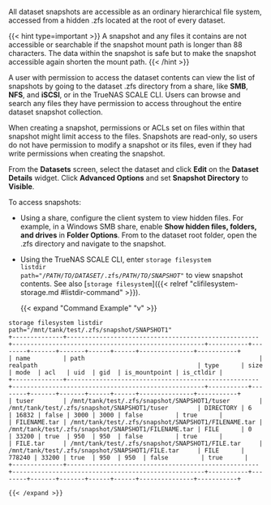 &NewLine;

All dataset snapshots are accessible as an ordinary hierarchical file system, accessed from a hidden <file>.zfs</file> located at the root of every dataset.

{{< hint type=important >}}
A snapshot and any files it contains are not accessible or searchable if the snapshot mount path is longer than 88 characters.
The data within the snapshot is safe but to make the snapshot accessible again shorten the mount path.
{{< /hint >}}

A user with permission to access the dataset contents can view the list of snapshots by going to the dataset <file>.zfs</file> directory from a share, like **SMB**, **NFS**, and **iSCSI**, or in the TrueNAS SCALE CLI.
Users can browse and search any files they have permission to access throughout the entire dataset snapshot collection.

When creating a snapshot, permissions or ACLs set on files within that snapshot might limit access to the files.
Snapshots are read-only, so users do not have permission to modify a snapshot or its files, even if they had write permissions when creating the snapshot.

From the **Datasets** screen, select the dataset and click **Edit** on the **Dataset Details** widget.
Click **Advanced Options** and set **Snapshot Directory** to **Visible**.

To access snapshots:

* Using a share, configure the client system to view hidden files.
    For example, in a Windows SMB share, enable **Show hidden files, folders, and drives** in **Folder Options**.
    From to the dataset root folder, open the <file>.zfs</file> directory and navigate to the snapshot.

* Using the TrueNAS SCALE CLI, enter <code>storage filesystem listdir path="/<em>PATH</em>/<em>TO</em>/<em>DATASET</em>/.zfs/<em>PATH</em>/<em>TO</em>/<em>SNAPSHOT</em>"</code> to view snapshot contents.
    See also [`storage filesystem`]({{< relref "clifilesystem-storage.md #listdir-command" >}}).

    {{< expand "Command Example" "v" >}}
```
storage filesystem listdir path="/mnt/tank/test/.zfs/snapshot/SNAPSHOT1"
+--------------+-----------------------------------------------------+-----------------------------------------------------+-----------+--------+-------+-------+------+------+---------------+-----------+
| name         | path                                                | realpath                                            | type      | size   | mode  | acl   | uid  | gid  | is_mountpoint | is_ctldir |
+--------------+-----------------------------------------------------+-----------------------------------------------------+-----------+--------+-------+-------+------+------+---------------+-----------+
| tuser        | /mnt/tank/test/.zfs/snapshot/SNAPSHOT1/tuser        | /mnt/tank/test/.zfs/snapshot/SNAPSHOT1/tuser        | DIRECTORY | 6      | 16832 | false | 3000 | 3000 | false         | true      |
| FILENAME.tar | /mnt/tank/test/.zfs/snapshot/SNAPSHOT1/FILENAME.tar | /mnt/tank/test/.zfs/snapshot/SNAPSHOT1/FILENAME.tar | FILE      | 0      | 33200 | true  | 950  | 950  | false         | true      |
| FILE.tar     | /mnt/tank/test/.zfs/snapshot/SNAPSHOT1/FILE.tar     | /mnt/tank/test/.zfs/snapshot/SNAPSHOT1/FILE.tar     | FILE      | 778240 | 33200 | true  | 950  | 950  | false         | true      |
+--------------+-----------------------------------------------------+-----------------------------------------------------+-----------+--------+-------+-------+------+------+---------------+-----------+
```
    {{< /expand >}}
